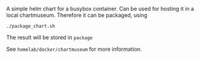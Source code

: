 A simple helm chart for a busybox container. Can be used for hosting it in a local chartmuseum.
Therefore it can be packaged, using 

```
./package_chart.sh
```

The result will be stored in `package`

See `homelab/docker/chartmuseum` for more information.
